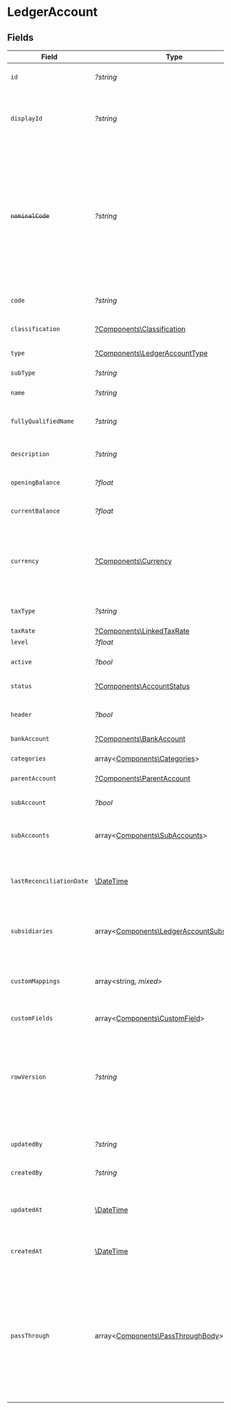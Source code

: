 # LedgerAccount


## Fields

| Field                                                                                                                                                            | Type                                                                                                                                                             | Required                                                                                                                                                         | Description                                                                                                                                                      | Example                                                                                                                                                          |
| ---------------------------------------------------------------------------------------------------------------------------------------------------------------- | ---------------------------------------------------------------------------------------------------------------------------------------------------------------- | ---------------------------------------------------------------------------------------------------------------------------------------------------------------- | ---------------------------------------------------------------------------------------------------------------------------------------------------------------- | ---------------------------------------------------------------------------------------------------------------------------------------------------------------- |
| `id`                                                                                                                                                             | *?string*                                                                                                                                                        | :heavy_minus_sign:                                                                                                                                               | A unique identifier for an object.                                                                                                                               | 12345                                                                                                                                                            |
| `displayId`                                                                                                                                                      | *?string*                                                                                                                                                        | :heavy_minus_sign:                                                                                                                                               | The human readable display ID used when displaying the account                                                                                                   | 1-12345                                                                                                                                                          |
| ~~`nominalCode`~~                                                                                                                                                | *?string*                                                                                                                                                        | :heavy_minus_sign:                                                                                                                                               | : warning: ** DEPRECATED **: This will be removed in a future release, please migrate away from it as soon as possible.<br/><br/>The nominal code of the ledger account. | N091                                                                                                                                                             |
| `code`                                                                                                                                                           | *?string*                                                                                                                                                        | :heavy_minus_sign:                                                                                                                                               | The code assigned to the account.                                                                                                                                | 453                                                                                                                                                              |
| `classification`                                                                                                                                                 | [?Components\Classification](../../Models/Components/Classification.md)                                                                                          | :heavy_minus_sign:                                                                                                                                               | The classification of account.                                                                                                                                   | asset                                                                                                                                                            |
| `type`                                                                                                                                                           | [?Components\LedgerAccountType](../../Models/Components/LedgerAccountType.md)                                                                                    | :heavy_minus_sign:                                                                                                                                               | The type of account.                                                                                                                                             | bank                                                                                                                                                             |
| `subType`                                                                                                                                                        | *?string*                                                                                                                                                        | :heavy_minus_sign:                                                                                                                                               | The sub type of account.                                                                                                                                         | CHECKING_ACCOUNT                                                                                                                                                 |
| `name`                                                                                                                                                           | *?string*                                                                                                                                                        | :heavy_minus_sign:                                                                                                                                               | The name of the account.                                                                                                                                         | Bank account                                                                                                                                                     |
| `fullyQualifiedName`                                                                                                                                             | *?string*                                                                                                                                                        | :heavy_minus_sign:                                                                                                                                               | The fully qualified name of the account.                                                                                                                         | Asset.Bank.Checking_Account                                                                                                                                      |
| `description`                                                                                                                                                    | *?string*                                                                                                                                                        | :heavy_minus_sign:                                                                                                                                               | The description of the account.                                                                                                                                  | Main checking account                                                                                                                                            |
| `openingBalance`                                                                                                                                                 | *?float*                                                                                                                                                         | :heavy_minus_sign:                                                                                                                                               | The opening balance of the account.                                                                                                                              | 75000                                                                                                                                                            |
| `currentBalance`                                                                                                                                                 | *?float*                                                                                                                                                         | :heavy_minus_sign:                                                                                                                                               | The current balance of the account.                                                                                                                              | 20000                                                                                                                                                            |
| `currency`                                                                                                                                                       | [?Components\Currency](../../Models/Components/Currency.md)                                                                                                      | :heavy_minus_sign:                                                                                                                                               | Indicates the associated currency for an amount of money. Values correspond to [ISO 4217](https://en.wikipedia.org/wiki/ISO_4217).                               | USD                                                                                                                                                              |
| `taxType`                                                                                                                                                        | *?string*                                                                                                                                                        | :heavy_minus_sign:                                                                                                                                               | The tax type of the account.                                                                                                                                     | NONE                                                                                                                                                             |
| `taxRate`                                                                                                                                                        | [?Components\LinkedTaxRate](../../Models/Components/LinkedTaxRate.md)                                                                                            | :heavy_minus_sign:                                                                                                                                               | N/A                                                                                                                                                              |                                                                                                                                                                  |
| `level`                                                                                                                                                          | *?float*                                                                                                                                                         | :heavy_minus_sign:                                                                                                                                               | N/A                                                                                                                                                              | 1                                                                                                                                                                |
| `active`                                                                                                                                                         | *?bool*                                                                                                                                                          | :heavy_minus_sign:                                                                                                                                               | Whether the account is active or not.                                                                                                                            | true                                                                                                                                                             |
| `status`                                                                                                                                                         | [?Components\AccountStatus](../../Models/Components/AccountStatus.md)                                                                                            | :heavy_minus_sign:                                                                                                                                               | The status of the account.                                                                                                                                       | active                                                                                                                                                           |
| `header`                                                                                                                                                         | *?bool*                                                                                                                                                          | :heavy_minus_sign:                                                                                                                                               | Whether the account is a header or not.                                                                                                                          | true                                                                                                                                                             |
| `bankAccount`                                                                                                                                                    | [?Components\BankAccount](../../Models/Components/BankAccount.md)                                                                                                | :heavy_minus_sign:                                                                                                                                               | N/A                                                                                                                                                              |                                                                                                                                                                  |
| `categories`                                                                                                                                                     | array<[Components\Categories](../../Models/Components/Categories.md)>                                                                                            | :heavy_minus_sign:                                                                                                                                               | The categories of the account.                                                                                                                                   |                                                                                                                                                                  |
| `parentAccount`                                                                                                                                                  | [?Components\ParentAccount](../../Models/Components/ParentAccount.md)                                                                                            | :heavy_minus_sign:                                                                                                                                               | N/A                                                                                                                                                              |                                                                                                                                                                  |
| `subAccount`                                                                                                                                                     | *?bool*                                                                                                                                                          | :heavy_minus_sign:                                                                                                                                               | Whether the account is a sub account or not.                                                                                                                     | false                                                                                                                                                            |
| `subAccounts`                                                                                                                                                    | array<[Components\SubAccounts](../../Models/Components/SubAccounts.md)>                                                                                          | :heavy_minus_sign:                                                                                                                                               | The sub accounts of the account.                                                                                                                                 |                                                                                                                                                                  |
| `lastReconciliationDate`                                                                                                                                         | [\DateTime](https://www.php.net/manual/en/class.datetime.php)                                                                                                    | :heavy_minus_sign:                                                                                                                                               | Reconciliation Date means the last calendar day of each Reconciliation Period.                                                                                   | 2020-09-30                                                                                                                                                       |
| `subsidiaries`                                                                                                                                                   | array<[Components\LedgerAccountSubsidiaries](../../Models/Components/LedgerAccountSubsidiaries.md)>                                                              | :heavy_minus_sign:                                                                                                                                               | The subsidiaries the account belongs to.                                                                                                                         |                                                                                                                                                                  |
| `customMappings`                                                                                                                                                 | array<string, *mixed*>                                                                                                                                           | :heavy_minus_sign:                                                                                                                                               | When custom mappings are configured on the resource, the result is included here.                                                                                |                                                                                                                                                                  |
| `customFields`                                                                                                                                                   | array<[Components\CustomField](../../Models/Components/CustomField.md)>                                                                                          | :heavy_minus_sign:                                                                                                                                               | N/A                                                                                                                                                              |                                                                                                                                                                  |
| `rowVersion`                                                                                                                                                     | *?string*                                                                                                                                                        | :heavy_minus_sign:                                                                                                                                               | A binary value used to detect updates to a object and prevent data conflicts. It is incremented each time an update is made to the object.                       | 1-12345                                                                                                                                                          |
| `updatedBy`                                                                                                                                                      | *?string*                                                                                                                                                        | :heavy_minus_sign:                                                                                                                                               | The user who last updated the object.                                                                                                                            | 12345                                                                                                                                                            |
| `createdBy`                                                                                                                                                      | *?string*                                                                                                                                                        | :heavy_minus_sign:                                                                                                                                               | The user who created the object.                                                                                                                                 | 12345                                                                                                                                                            |
| `updatedAt`                                                                                                                                                      | [\DateTime](https://www.php.net/manual/en/class.datetime.php)                                                                                                    | :heavy_minus_sign:                                                                                                                                               | The date and time when the object was last updated.                                                                                                              | 2020-09-30T07:43:32.000Z                                                                                                                                         |
| `createdAt`                                                                                                                                                      | [\DateTime](https://www.php.net/manual/en/class.datetime.php)                                                                                                    | :heavy_minus_sign:                                                                                                                                               | The date and time when the object was created.                                                                                                                   | 2020-09-30T07:43:32.000Z                                                                                                                                         |
| `passThrough`                                                                                                                                                    | array<[Components\PassThroughBody](../../Models/Components/PassThroughBody.md)>                                                                                  | :heavy_minus_sign:                                                                                                                                               | The pass_through property allows passing service-specific, custom data or structured modifications in request body when creating or updating resources.          |                                                                                                                                                                  |